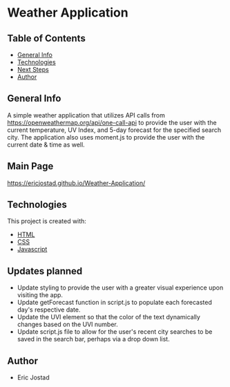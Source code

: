# Weather Application

## Table of Contents
- [General Info](#general-info)
- [Technologies](#technologies)
- [Next Steps](#next-Steps)
- [Author](#author)

## General Info
A simple weather application that utilizes API calls from https://openweathermap.org/api/one-call-api to provide the user with the current temperature, 
UV Index, and 5-day forecast for the specified search city. The application also uses moment.js to provide the user with the current date & time as well. 

## Main Page
https://ericjostad.github.io/Weather-Application/


## Technologies
This project is created with:
- [HTML](https://html.com/)
- [CSS](https://www.w3.org/Style/CSS/Overview.en.html)
- [Javascript](https://www.javascript.com/)

## Updates planned
- Update styling to provide the user with a greater visual experience upon visiting the app.
- Update getForecast function in script.js to populate each forecasted day's respective date. 
- Update the UVI element so that the color of the text dynamically changes based on the UVI number. 
- Update script.js file to allow for the user's recent city searches to be saved in the search bar, perhaps via a drop down list.

## Author
- Eric Jostad